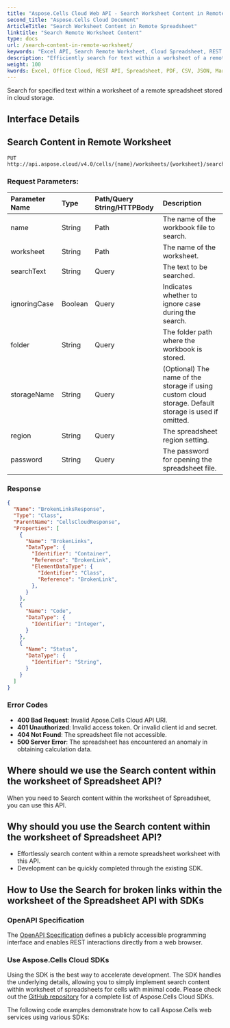```yaml
---
title: "Aspose.Cells Cloud Web API - Search Worksheet Content in Remote Spreadsheet"
second_title: "Aspose.Cells Cloud Document"
ArticleTitle: "Search Worksheet Content in Remote Spreadsheet"
linktitle: "Search Remote Worksheet Content"
type: docs
url: /search-content-in-remote-worksheet/
keywords: "Excel API, Search Remote Worksheet, Cloud Spreadsheet, REST API, Search Text, Aspose.Cells, Document Search, Spreadsheet API"
description: "Efficiently search for text within a worksheet of a remote spreadsheet stored in the cloud."
weight: 100
kwords: Excel, Office Cloud, REST API, Spreadsheet, PDF, CSV, JSON, Markdown, Match all blank cells in an Excel worksheet, Remote Worksheet Search
---
```


Search for specified text within a worksheet of a remote spreadsheet stored in cloud storage.

## **Interface Details**

## **Search Content in Remote Worksheet**

```
PUT http://api.aspose.cloud/v4.0/cells/{name}/worksheets/{worksheet}/search/content
```

### **Request Parameters:**

| Parameter Name | Type | Path/Query String/HTTPBody | Description |
| :- | :- | :- |:- |
|name|String|Path|The name of the workbook file to search.|
|worksheet|String|Path|The name of the worksheet.|
|searchText|String|Query|The text to be searched.|
|ignoringCase|Boolean|Query|Indicates whether to ignore case during the search.|
|folder|String|Query|The folder path where the workbook is stored.|
|storageName|String|Query|(Optional) The name of the storage if using custom cloud storage. Default storage is used if omitted.|
|region|String|Query|The spreadsheet region setting.|
|password|String|Query|The password for opening the spreadsheet file.|

### **Response**

```json
{
  "Name": "BrokenLinksResponse",
  "Type": "Class",
  "ParentName": "CellsCloudResponse",
  "Properties": [
    {
      "Name": "BrokenLinks",
      "DataType": {
        "Identifier": "Container",
        "Reference": "BrokenLink",
        "ElementDataType": {
          "Identifier": "Class",
          "Reference": "BrokenLink",
        },
      }
    },
    {
      "Name": "Code",
      "DataType": {
        "Identifier": "Integer",
      }
    },
    {
      "Name": "Status",
      "DataType": {
        "Identifier": "String",
      }
    }
  ]
}
```

### Error Codes

- **400 Bad Request**: Invalid Apose.Cells Cloud API URI.
- **401 Unauthorized**: Invalid access token. Or invalid client id and secret.
- **404 Not Found**: The spreadsheet file not accessible.
- **500 Server Error**: The spreadsheet has encountered an anomaly in obtaining calculation data.

## Where should we use the Search content within the worksheet of Spreadsheet API?

When you need to Search content within the worksheet of Spreadsheet, you can use this API.

## Why should you use the Search content within the worksheet of Spreadsheet API?

- Effortlessly search content within a remote spreadsheet worksheet with this API.
- Development can be quickly completed through the existing SDK.

## How to Use the Search for broken links within the worksheet of the Spreadsheet API with SDKs

### OpenAPI Specification

The [OpenAPI Specification](https://reference.aspose.cloud/cells/#/SearchControllor/SearchContentInRemoteWorksheet) defines a publicly accessible programming interface and enables REST interactions directly from a web browser.

### Use Aspose.Cells Cloud SDKs

Using the SDK is the best way to accelerate development. The SDK handles the underlying details, allowing you to simply implement search content within worksheet of spreadsheets for cells with minimal code.
Please check out the [GitHub repository](https://github.com/aspose-cells-cloud) for a complete list of Aspose.Cells Cloud SDKs.

The following code examples demonstrate how to call Aspose.Cells web services using various SDKs:
